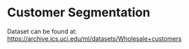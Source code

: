 # Customer Segmentation
Dataset can be found at: https://archive.ics.uci.edu/ml/datasets/Wholesale+customers 
